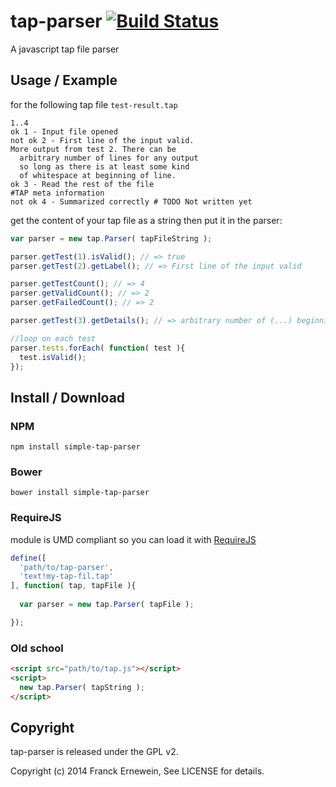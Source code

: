 # tap-parser [![Build Status](https://travis-ci.org/FranckErnewein/simple-tap-parser.svg?branch=master)](https://travis-ci.org/FranckErnewein/simple-tap-parser)

A javascript tap file parser

## Usage / Example

for the following tap file `test-result.tap`

```tap
1..4
ok 1 - Input file opened
not ok 2 - First line of the input valid.
More output from test 2. There can be
  arbitrary number of lines for any output
  so long as there is at least some kind
  of whitespace at beginning of line.
ok 3 - Read the rest of the file
#TAP meta information
not ok 4 - Summarized correctly # TODO Not written yet
```

get the content of your tap file as a string
then put it in the parser:

```js
var parser = new tap.Parser( tapFileString );

parser.getTest(1).isValid(); // => true
parser.getTest(2).getLabel(); // => First line of the input valid

parser.getTestCount(); // => 4
parser.getValidCount(); // => 2
parser.getFailedCount(); // => 2

parser.getTest(3).getDetails(); // => arbitrary number of (...) beginning of line.

//loop on each test
parser.tests.forEach( function( test ){
  test.isValid();
});
```

## Install / Download

### NPM

```
npm install simple-tap-parser
```

### Bower

```
bower install simple-tap-parser
```

### RequireJS

module is UMD compliant so you can load it with [RequireJS](http://requirejs.org/)

```js
define([
  'path/to/tap-parser',
  'text!my-tap-fil.tap'
], function( tap, tapFile ){
  
  var parser = new tap.Parser( tapFile );

});
```

### Old school 

```html
<script src="path/to/tap.js"></script>
<script>
  new tap.Parser( tapString );
</script>
```


## Copyright 

tap-parser is released under the GPL v2.

Copyright (c) 2014 Franck Ernewein, See LICENSE for details.
